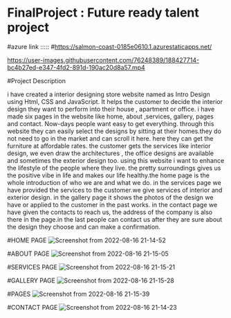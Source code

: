 # FinalProject : Future ready talent project

#azure link  :::::  #https://salmon-coast-0185e0610.1.azurestaticapps.net/

https://user-images.githubusercontent.com/76248389/188427714-bc4b27ed-e347-4fd2-891d-190ac20d8a57.mp4


#Project Description

i have created a interior designing store website named as Intro Design using Html, CSS and JavaScript. It helps the customer to decide the interior design they want to perform into their house , apartment or office. i have made six pages in the website like home, about ,services, gallery, pages and contact. Now-days people want easy to get everything. through this website they can easily select the designs by sitting at their homes.they do not need to go in the market and can scroll it here. here they can get the furniture at affordable rates. the customer gets the services like interior design, we even draw the architectures , the office designs are available and sometimes the exterior design too. using this website i want to enhance the lifestyle of the people where they live. the pretty surroundings gives us the positive vibe in life and makes our life healthy.the home page is the whole introduction of who we are and what we do. in the services page we have provided the services to the customer.we give services of interior and exterior design. in the gallery page it shows the photos of the design we have or applied to the customer in the past works. in the contact page we have given the contacts to reach us, the address of the company is also there in the page.in the last people can contact us after they are sure about the design they choose and can make a confirmation.


#HOME PAGE
![Screenshot from 2022-08-16 21-14-52](https://user-images.githubusercontent.com/76248389/188426015-4ad120b0-d348-4cb7-a3d9-eb74aac02592.png)

#ABOUT PAGE
![Screenshot from 2022-08-16 21-15-05](https://user-images.githubusercontent.com/76248389/188426082-c8cb9e29-8466-44e8-b34f-5d549fb55e11.png)

#SERVICES PAGE
![Screenshot from 2022-08-16 21-15-21](https://user-images.githubusercontent.com/76248389/188427063-af3d7c85-9b90-47e0-af23-3715160dce1f.png)

#GALLERY PAGE
![Screenshot from 2022-08-16 21-15-28](https://user-images.githubusercontent.com/76248389/188427123-50789f25-9e24-4e0c-b750-1d68354f85b9.png)

#PAGES
![Screenshot from 2022-08-16 21-15-39](https://user-images.githubusercontent.com/76248389/188427228-71334077-7fa8-448d-973c-63fab367723e.png)

#CONTACT PAGE
![Screenshot from 2022-08-16 21-14-23](https://user-images.githubusercontent.com/76248389/188427433-eae86ce4-db69-4fa2-a7c6-50badb29013d.png)
